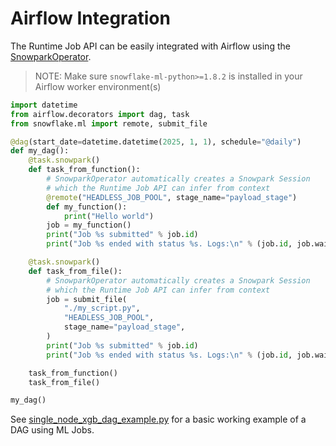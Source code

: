 # Airflow Integration

The Runtime Job API can be easily integrated with Airflow using the
[SnowparkOperator](https://airflow.apache.org/docs/apache-airflow-providers-snowflake/stable/operators/snowpark.html).

> NOTE: Make sure `snowflake-ml-python>=1.8.2` is installed in your Airflow worker environment(s)

```python
import datetime
from airflow.decorators import dag, task
from snowflake.ml import remote, submit_file

@dag(start_date=datetime.datetime(2025, 1, 1), schedule="@daily")
def my_dag():
    @task.snowpark()
    def task_from_function():
        # SnowparkOperator automatically creates a Snowpark Session
        # which the Runtime Job API can infer from context
        @remote("HEADLESS_JOB_POOL", stage_name="payload_stage")
        def my_function():
            print("Hello world")
        job = my_function()
        print("Job %s submitted" % job.id)
        print("Job %s ended with status %s. Logs:\n" % (job.id, job.wait(), job.get_logs()))

    @task.snowpark()
    def task_from_file():
        # SnowparkOperator automatically creates a Snowpark Session
        # which the Runtime Job API can infer from context
        job = submit_file(
            "./my_script.py",
            "HEADLESS_JOB_POOL",
            stage_name="payload_stage",
        )
        print("Job %s submitted" % job.id)
        print("Job %s ended with status %s. Logs:\n" % (job.id, job.wait(), job.get_logs()))

    task_from_function()
    task_from_file()

my_dag()
```

See [single_node_xgb_dag_example.py](./samples/ml/ml_jobs/airflow/single_node_xgb_dag_example.py)
for a basic working example of a DAG using ML Jobs.